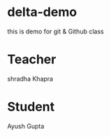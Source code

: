 # delta-demo
this is demo for git &amp; Github class


# Teacher 
shradha Khapra

# Student
Ayush Gupta 